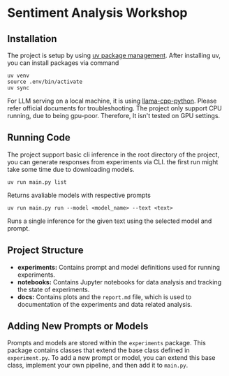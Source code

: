 # Sentiment Analysis Workshop
## Installation
The project is setup by using [uv package management](https://docs.astral.sh/uv/). After installing uv, you can install packages via command
```console
uv venv
source .env/bin/activate
uv sync
```
For LLM serving on a local machine, it is using [llama-cpp-python](https://github.com/abetlen/llama-cpp-python). Please refer official documents for troubleshooting. The project only support CPU running, due to being gpu-poor. Therefore, It isn't tested on GPU settings.

## Running Code
The project support basic cli inference in the root directory of the project, you can generate responses from experiments via CLI. the first run might take some time due to downloading models.

```console
uv run main.py list
```
Returns avaliable models with respective prompts

```console
uv run main.py run --model <model_name> --text <text>
```
Runs a single inference for the given text using the selected model and prompt.

## Project Structure

* **experiments:** Contains prompt and model definitions used for running experiments.
* **notebooks:** Contains Jupyter notebooks for data analysis and tracking the state of experiments.
* **docs:** Contains plots and the `report.md` file, which is used to documentation of the experiments and data related analysis.

## Adding New Prompts or Models

Prompts and models are stored within the `experiments` package. This package contains classes that extend the base class defined in `experiment.py`. To add a new prompt or model, you can extend this base class, implement your own pipeline, and then add it to `main.py`.